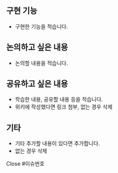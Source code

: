 ## 구현 기능
- 구현한 기능을 적습니다.

## 논의하고 싶은 내용
- 논의할 내용을 적습니다.

## 공유하고 싶은 내용
- 학습한 내용, 공유할 내용 등을 적습니다.
- 위키에 작성했다면 링크 첨부, 없는 경우 삭제

## 기타
- 기타 추가할 내용이 있다면 추가합니다.
- 없는 경우 삭제


Close #이슈번호
